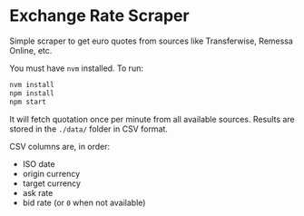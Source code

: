 
# Exchange Rate Scraper

Simple scraper to get euro quotes from sources like Transferwise, Remessa Online, etc.

You must have `nvm` installed. To run:

```bash
nvm install
npm install
npm start
```

It will fetch quotation once per minute from all available sources. Results are stored in the `./data/` folder in CSV format.

CSV columns are, in order:

* ISO date
* origin currency
* target currency
* ask rate
* bid rate (or `0` when not available)
